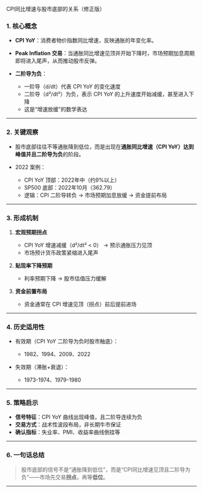 CPI同比增速与股市底部的关系（修正版）

### 1. 核心概念

* **CPI YoY**：消费者物价指数同比增速，反映通胀的年变化率。
* **Peak Inflation 交易**：当通胀同比增速见顶并开始下降时，市场预期加息周期即将进入尾声，从而推动股市反弹。
* **二阶导为负**：

  * 一阶导（d/dt）代表 CPI YoY 的变化速度
  * 二阶导（d²/dt²）为负，表示 CPI YoY 的上升速度开始减缓，甚至进入下降
  * 这是“增速放缓”的数学表达

---
### 2. 关键观察

* 股市底部往往不等通胀降到低位，而是出现在**通胀同比增速（CPI YoY）达到峰值并且二阶导为负**的阶段。
* 2022 案例：

  * CPI YoY 顶部：2022年中（约9%以上）
  * SP500 底部：2022年10月（362.79）
  * 逻辑：CPI 二阶导转负 → 市场预期加息放缓 → 资金提前布局

---
### 3. 形成机制

1. **宏观预期拐点**

   * CPI YoY 增速减缓（d²/dt² < 0） → 预示通胀压力见顶
   * 市场预计货币政策紧缩进入尾声
2. **贴现率下降预期**

   * 利率预期下降 → 股市估值压力缓解
3. **资金前置布局**

   * 资金通常在 CPI 增速见顶（拐点）前后提前进场

---
### 4. 历史适用性

* 有效期（CPI YoY 二阶导为负时股市触底）：

  * 1982、1994、2009、2022
* 失效期（滞胀+衰退）：

  * 1973-1974、1979-1980

---
### 5. 策略启示

* **信号特征**：CPI YoY 曲线出现峰值，且二阶导连续为负
* **交易方式**：战术性波段布局，非长期牛市保证
* **确认指标**：失业率、PMI、收益率曲线倒挂等

---
### 6. 一句话总结

> 股市底部的信号不是“通胀降到低位”，而是“CPI同比增速见顶且二阶导为负”——市场先交易**拐点**，再等**低位**。

---
